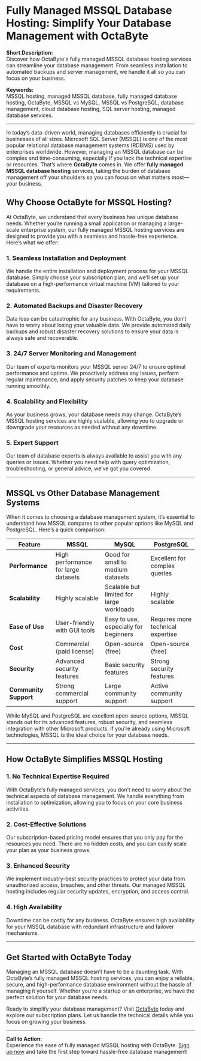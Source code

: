 # Fully Managed MSSQL Database Hosting: Simplify Your Database Management with OctaByte

**Short Description:**  
Discover how OctaByte's fully managed MSSQL database hosting services can streamline your database management. From seamless installation to automated backups and server management, we handle it all so you can focus on your business.

**Keywords:**  
MSSQL hosting, managed MSSQL database, fully managed database hosting, OctaByte, MSSQL vs MySQL, MSSQL vs PostgreSQL, database management, cloud database hosting, SQL server hosting, managed database services.

---

In today’s data-driven world, managing databases efficiently is crucial for businesses of all sizes. Microsoft SQL Server (MSSQL) is one of the most popular relational database management systems (RDBMS) used by enterprises worldwide. However, managing an MSSQL database can be complex and time-consuming, especially if you lack the technical expertise or resources. That’s where **OctaByte** comes in. We offer **fully managed MSSQL database hosting** services, taking the burden of database management off your shoulders so you can focus on what matters most—your business.

## Why Choose OctaByte for MSSQL Hosting?

At OctaByte, we understand that every business has unique database needs. Whether you’re running a small application or managing a large-scale enterprise system, our fully managed MSSQL hosting services are designed to provide you with a seamless and hassle-free experience. Here’s what we offer:

### 1. **Seamless Installation and Deployment**
We handle the entire installation and deployment process for your MSSQL database. Simply choose your subscription plan, and we’ll set up your database on a high-performance virtual machine (VM) tailored to your requirements.

### 2. **Automated Backups and Disaster Recovery**
Data loss can be catastrophic for any business. With OctaByte, you don’t have to worry about losing your valuable data. We provide automated daily backups and robust disaster recovery solutions to ensure your data is always safe and recoverable.

### 3. **24/7 Server Monitoring and Management**
Our team of experts monitors your MSSQL server 24/7 to ensure optimal performance and uptime. We proactively address any issues, perform regular maintenance, and apply security patches to keep your database running smoothly.

### 4. **Scalability and Flexibility**
As your business grows, your database needs may change. OctaByte’s MSSQL hosting services are highly scalable, allowing you to upgrade or downgrade your resources as needed without any downtime.

### 5. **Expert Support**
Our team of database experts is always available to assist you with any queries or issues. Whether you need help with query optimization, troubleshooting, or general advice, we’ve got you covered.

---

## MSSQL vs Other Database Management Systems

When it comes to choosing a database management system, it’s essential to understand how MSSQL compares to other popular options like MySQL and PostgreSQL. Here’s a quick comparison:

| Feature                | MSSQL                          | MySQL                          | PostgreSQL                     |
|------------------------|--------------------------------|--------------------------------|--------------------------------|
| **Performance**         | High performance for large datasets | Good for small to medium datasets | Excellent for complex queries  |
| **Scalability**         | Highly scalable                | Scalable but limited for large workloads | Highly scalable                |
| **Ease of Use**         | User-friendly with GUI tools   | Easy to use, especially for beginners | Requires more technical expertise |
| **Cost**                | Commercial (paid license)      | Open-source (free)             | Open-source (free)             |
| **Security**            | Advanced security features    | Basic security features         | Strong security features       |
| **Community Support**   | Strong commercial support      | Large community support         | Active community support       |

While MySQL and PostgreSQL are excellent open-source options, MSSQL stands out for its advanced features, robust security, and seamless integration with other Microsoft products. If you’re already using Microsoft technologies, MSSQL is the ideal choice for your database needs.

---

## How OctaByte Simplifies MSSQL Hosting

### **1. No Technical Expertise Required**
With OctaByte’s fully managed services, you don’t need to worry about the technical aspects of database management. We handle everything from installation to optimization, allowing you to focus on your core business activities.

### **2. Cost-Effective Solutions**
Our subscription-based pricing model ensures that you only pay for the resources you need. There are no hidden costs, and you can easily scale your plan as your business grows.

### **3. Enhanced Security**
We implement industry-best security practices to protect your data from unauthorized access, breaches, and other threats. Our managed MSSQL hosting includes regular security updates, encryption, and access control.

### **4. High Availability**
Downtime can be costly for any business. OctaByte ensures high availability for your MSSQL database with redundant infrastructure and failover mechanisms.

---

## Get Started with OctaByte Today

Managing an MSSQL database doesn’t have to be a daunting task. With OctaByte’s fully managed MSSQL hosting services, you can enjoy a reliable, secure, and high-performance database environment without the hassle of managing it yourself. Whether you’re a startup or an enterprise, we have the perfect solution for your database needs.

Ready to simplify your database management? Visit [OctaByte](https://octabyte.io) today and explore our subscription plans. Let us handle the technical details while you focus on growing your business.

---

**Call to Action:**  
Experience the ease of fully managed MSSQL hosting with OctaByte. [Sign up now](https://octabyte.io) and take the first step toward hassle-free database management!